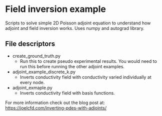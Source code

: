 # Field inversion example

Scripts to solve simple 2D Poisson adjoint equation to understand how adjoint and field inversion works. Uses numpy and autograd library.

## File descriptors
* create_ground_truth.py
  * Run this to create pseudo experimental results. You would need to run this before running the other adjoint examples.
* adjoint_example_discrete_k.py
  * Inverts conductivity field with conductivity varied individually at every node.
* adjoint_exmaple.py
  * Inverts conductivity field with basis functions.

For more information check out the blog post at: https://joelcfd.com/inverting-pdes-with-adjoints/
